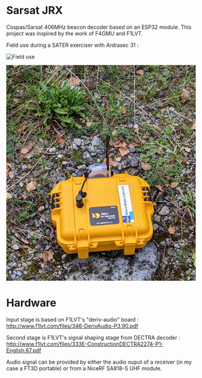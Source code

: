 # Sarsat JRX
Cospas/Sarsat 406MHz beacon decoder based on an ESP32 module.
This project was inspired by the work of F4GMU and F1LVT.

Field use during a SATER exerciser with Ardrasec 31 :

![Field use](Hardware/field-use-1.jpg)

![Field use](Hardware/field-use-2.jpg)

# Hardware
Input stage is based on F1LVT's "deriv-audio" board : http://www.f1lvt.com/files/346-DerivAudio-P3.90.pdf

Second stage is F1LVT's signal shaping stage from DECTRA decoder : http://www.f1lvt.com/files/333E-ConstructionDECTRA2274-P1-English.67.pdf

Audio signal can be provided by either the audio ouput of a receiver (in my case a FT3D portable) or from a NiceRF SA818-S UHF module.

